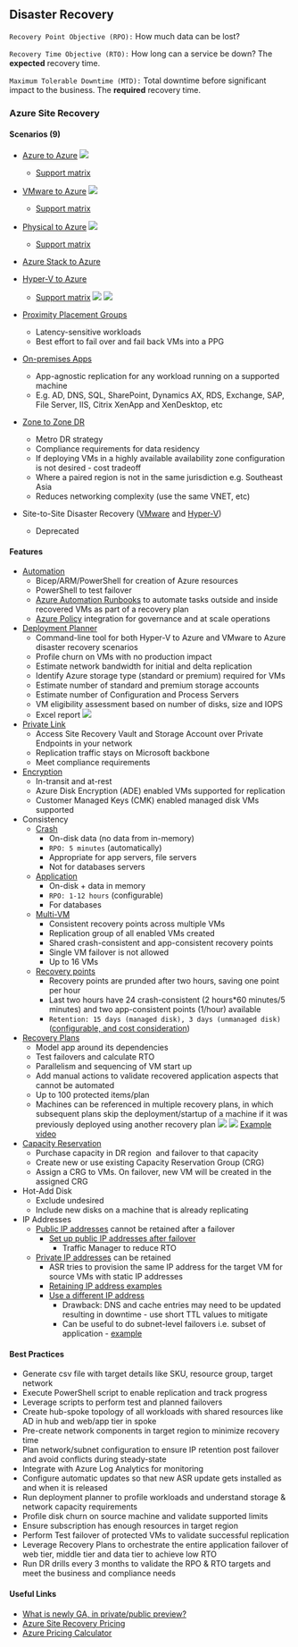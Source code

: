 ## Disaster Recovery
`Recovery Point Objective (RPO):` How much data can be lost?

`Recovery Time Objective (RTO):` How long can a service be down? The **expected** recovery time.

`Maximum Tolerable Downtime (MTD):` Total downtime before significant impact to the business. The **required** recovery time.

### Azure Site Recovery

#### Scenarios (9)
- [Azure to Azure](https://learn.microsoft.com/en-us/azure/site-recovery/azure-to-azure-how-to-enable-replication)
[![](https://learn.microsoft.com/en-us/azure/site-recovery/media/concepts-azure-to-azure-architecture/enable-replication-step-2-v2.png)](https://learn.microsoft.com/en-us/azure/site-recovery/media/concepts-azure-to-azure-architecture/enable-replication-step-2-v2.png)
	- [Support matrix](https://learn.microsoft.com/en-us/azure/site-recovery/azure-to-azure-support-matrix)
- [VMware to Azure](https://learn.microsoft.com/en-us/azure/site-recovery/vmware-physical-large-deployment)
[![](https://learn.microsoft.com/en-us/azure/site-recovery/media/vmware-azure-architecture-modernized/architecture-modernized.png#lightbox)](https://learn.microsoft.com/en-us/azure/site-recovery/media/vmware-azure-architecture-modernized/architecture-modernized.png#lightbox)
	- [Support matrix](https://learn.microsoft.com/en-us/azure/site-recovery/vmware-physical-azure-support-matrix)
- [Physical to Azure](https://learn.microsoft.com/en-us/azure/site-recovery/vmware-physical-large-deployment)
[![](https://learn.microsoft.com/en-us/azure/site-recovery/media/physical-azure-architecture/v2a-architecture-henry.png)](https://learn.microsoft.com/en-us/azure/site-recovery/media/physical-azure-architecture/v2a-architecture-henry.png)
	- [Support matrix](https://learn.microsoft.com/en-us/azure/site-recovery/vmware-physical-azure-support-matrix)
- [Azure Stack to Azure](https://learn.microsoft.com/en-us/azure/site-recovery/azure-stack-site-recovery)
- [Hyper-V to Azure](https://learn.microsoft.com/en-us/azure/site-recovery/site-recovery-manage-network-interfaces-on-premises-to-azure)
	- [Support matrix](https://learn.microsoft.com/en-us/azure/site-recovery/hyper-v-azure-support-matrix)
[![](https://learn.microsoft.com/en-us/azure/site-recovery/media/hyper-v-azure-architecture/arch-onprem-azure-hypervsite.png)](https://learn.microsoft.com/en-us/azure/site-recovery/media/hyper-v-azure-architecture/arch-onprem-azure-hypervsite.png)
[![](https://learn.microsoft.com/en-us/azure/site-recovery/media/hyper-v-azure-architecture/arch-onprem-onprem-azure-vmm.png)](https://learn.microsoft.com/en-us/azure/site-recovery/media/hyper-v-azure-architecture/arch-onprem-onprem-azure-vmm.png)

- [Proximity Placement Groups](https://learn.microsoft.com/en-us/azure/site-recovery/how-to-enable-replication-proximity-placement-groups)
	- Latency-sensitive workloads
	- Best effort to fail over and fail back VMs into a PPG
- [On-premises Apps](https://learn.microsoft.com/en-us/azure/site-recovery/site-recovery-workload)
	- App-agnostic replication for any workload running on a supported machine
	- E.g. AD, DNS, SQL, SharePoint, Dynamics AX, RDS, Exchange, SAP, File Server, IIS, Citrix XenApp and XenDesktop, etc
- [Zone to Zone DR](https://learn.microsoft.com/en-us/azure/site-recovery/azure-to-azure-how-to-enable-zone-to-zone-disaster-recovery)
	- Metro DR strategy
	- Compliance requirements for data residency
	- If deploying VMs in a highly available availability zone configuration is not desired - cost tradeoff
	- Where a paired region is not in the same jurisdiction e.g. Southeast Asia
	- Reduces networking complexity (use the same VNET, etc)
- Site-to-Site Disaster Recovery ([VMware](https://learn.microsoft.com/en-us/azure/site-recovery/vmware-physical-secondary-disaster-recovery) and [Hyper-V](https://learn.microsoft.com/en-us/azure/site-recovery/site-to-site-deprecation))
	- Deprecated
	
#### Features
- [Automation](https://learn.microsoft.com/en-us/azure/site-recovery/azure-to-azure-powershell)
	- Bicep/ARM/PowerShell for creation of Azure resources
	- PowerShell to test failover
	- [Azure Automation Runbooks](https://learn.microsoft.com/en-us/azure/site-recovery/site-recovery-runbook-automation) to automate tasks outside and inside recovered VMs as part of a recovery plan
	- [Azure Policy](https://learn.microsoft.com/en-us/azure/site-recovery/azure-to-azure-how-to-enable-policy) integration for governance and at scale operations
- [Deployment Planner](https://learn.microsoft.com/en-us/azure/site-recovery/site-recovery-deployment-planner)
	- Command-line tool for both Hyper-V to Azure and VMware to Azure disaster recovery scenarios
	- Profile churn on VMs with no production impact
	- Estimate network bandwidth for initial and delta replication
	- Identify Azure storage type (standard or premium) required for VMs
	- Estimate number of standard and premium storage accounts
	- Estimate number of Configuration and Process Servers 
	- VM eligibility assessment based on number of disks, size and IOPS
	- Excel report
	[![](https://learn.microsoft.com/en-us/azure/site-recovery/media/site-recovery-vmware-deployment-planner-analyze-report/recommendations-v2a.png)](https://learn.microsoft.com/en-us/azure/site-recovery/media/site-recovery-vmware-deployment-planner-analyze-report/recommendations-v2a.png)
- [Private Link](https://learn.microsoft.com/en-us/azure/site-recovery/azure-to-azure-how-to-enable-replication-private-endpoints)
	- Access Site Recovery Vault and Storage Account over Private Endpoints in your network
	- Replication traffic stays on Microsoft backbone
	- Meet compliance requirements
- [Encryption](https://learn.microsoft.com/en-us/azure/site-recovery/site-recovery-faq#does-site-recovery-encrypt-replication-)
	- In-transit and at-rest
	- Azure Disk Encryption (ADE) enabled VMs supported for replication
	- Customer Managed Keys (CMK) enabled managed disk VMs supported
- Consistency
	- [Crash](https://learn.microsoft.com/en-us/azure/site-recovery/azure-to-azure-common-questions#whats-a-crash-consistent-recovery-point)
		- On-disk data (no data from in-memory)
		- `RPO: 5 minutes` (automatically)
		- Appropriate for app servers, file servers
		- Not for databases servers
	- [Application](https://learn.microsoft.com/en-us/azure/site-recovery/azure-to-azure-common-questions#whats-an-application-consistent-recovery-point)
		- On-disk + data in memory
		- `RPO: 1-12 hours` (configurable)
		- For databases
	- [Multi-VM](https://learn.microsoft.com/en-us/azure/site-recovery/azure-to-azure-common-questions#multi-vm-consistency)
		- Consistent recovery points across multiple VMs
		- Replication group of all enabled VMs created
		- Shared crash-consistent and app-consistent recovery points
		- Single VM failover is not allowed
		- Up to 16 VMs
	- [Recovery points](https://learn.microsoft.com/en-us/azure/site-recovery/azure-to-azure-common-questions#how-far-back-can-i-recover)
		- Recovery points are prunded after two hours, saving one point per hour
		- Last two hours have 24 crash-consistent (2 hours*60 minutes/5 minutes) and two app-consistent points (1/hour) available
		- `Retention: 15 days (managed disk), 3 days (unmanaged disk)` ([configurable, and cost consideration](https://learn.microsoft.com/en-us/azure/site-recovery/azure-to-azure-common-questions#how-does-the-pruning-of-recovery-points-happen))
- [Recovery Plans](https://learn.microsoft.com/en-us/azure/site-recovery/recovery-plan-overview)
	- Model app around its dependencies
	- Test failovers and calculate RTO
	- Parallelism and sequencing of VM start up
	- Add manual actions to validate recovered application aspects that cannot be automated
	- Up to 100 protected items/plan
	- Machines can be referenced in multiple recovery plans, in which subsequent plans skip the deployment/startup of a machine if it was previously deployed using another recovery plan
[![](https://learn.microsoft.com/en-us/azure/site-recovery/media/recovery-plan-overview/rp.png)](https://learn.microsoft.com/en-us/azure/site-recovery/media/recovery-plan-overview/rp.png)
[![](https://learn.microsoft.com/en-us/azure/site-recovery/media/recovery-plan-overview/rptest.png)](https://learn.microsoft.com/en-us/azure/site-recovery/media/recovery-plan-overview/rptest.png)
[Example video](https://youtu.be/1KUVdtvGqw8)
- [Capacity Reservation](https://learn.microsoft.com/en-us/azure/site-recovery/azure-to-azure-common-questions#how-do-we-ensure-capacity-in-the-target-region)
	- Purchase capacity in DR region  and failover to that capacity
	- Create new or use existing Capacity Reservation Group (CRG)
	- Assign a CRG to VMs. On failover, new VM will be created in the assigned CRG
- Hot-Add Disk
	- Exclude undesired
	- Include new disks on a machine that is already replicating
- IP Addresses
	- [Public IP addresses](https://learn.microsoft.com/en-us/azure/site-recovery/azure-to-azure-common-questions#can-i-keep-a-public-ip-address-after--failover) cannot be retained after a failover
		- [Set up public IP addresses after failover](https://learn.microsoft.com/en-us/azure/site-recovery/concepts-public-ip-address-with-site-recovery)
			- Traffic Manager to reduce RTO
	- [Private IP addresses](https://learn.microsoft.com/en-us/azure/site-recovery/azure-to-azure-common-questions#can-i-keep-a-private-ip-address-after-failover) can be retained
		- ASR tries to provision the same IP address for the target VM for source VMs with static IP addresses
		- [Retaining IP address examples](https://learn.microsoft.com/en-us/azure/site-recovery/site-recovery-retain-ip-azure-vm-failover)
		- [Use a different IP address](https://learn.microsoft.com/en-us/azure/site-recovery/hyper-v-vmm-networking#use-a-different-ip-address)
			- Drawback: DNS and cache entries may need to be updated resulting in downtime - use short TTL values to mitigate
			- Can be useful to do subnet-level failovers i.e. subset of application - [example](https://learn.microsoft.com/en-us/azure/site-recovery/site-recovery-retain-ip-azure-vm-failover#resources-in-azure-isolated-app-failover)

#### Best Practices
- Generate csv file with target details like SKU, resource group, target network
- Execute PowerShell script to enable replication and track progress
- Leverage scripts to perform test and planned failovers
- Create hub-spoke topology of all workloads with shared resources like AD in hub and web/app tier in spoke 
- Pre-create network components in target region to minimize recovery time 
- Plan network/subnet configuration to ensure IP retention post failover and avoid conflicts during steady-state
- Integrate with Azure Log Analytics for monitoring
- Configure automatic updates so that new ASR update gets installed as and when it is released
- Run deployment planner to profile workloads and understand storage & network capacity requirements  
- Profile disk churn on source machine and validate supported limits
- Ensure subscription has enough resources in target region
- Perform Test failover of protected VMs to validate successful replication
- Leverage Recovery Plans to orchestrate the entire application failover of web tier, middle tier and data tier to achieve low RTO
- Run DR drills every 3 months to validate the RPO & RTO targets and meet the business and compliance needs

#### Useful Links
- [What is newly GA, in private/public preview?](https://azure.microsoft.com/en-au/updates/?query=site%20recovery)
- [Azure Site Recovery Pricing](https://azure.microsoft.com/en-gb/pricing/details/site-recovery/)
- [Azure Pricing Calculator](https://azure.microsoft.com/en-gb/pricing/calculator/Azure%20Site%20Recovery)